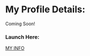 # My Profile Details:
  Coming Soon!


### Launch Here:
[MY INFO](https://farhan-yousaf.herokuapp.com/)
